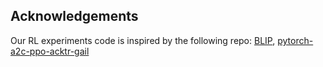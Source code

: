 ## Acknowledgements

Our RL experiments code is inspired by the following repo: [BLIP](https://github.com/Yujun-Shi/BLIP), [pytorch-a2c-ppo-acktr-gail](https://github.com/ikostrikov/pytorch-a2c-ppo-acktr-gail)


 



